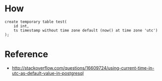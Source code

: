 # How

```
create temporary table test(
    id int, 
    ts timestamp without time zone default (now() at time zone 'utc')
);
```

# Reference
 - http://stackoverflow.com/questions/16609724/using-current-time-in-utc-as-default-value-in-postgresql